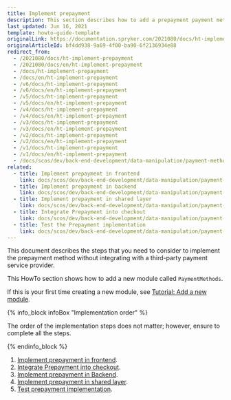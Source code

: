 ```yaml
---
title: Implement prepayment
description: This section describes how to add a prepayment payment method.
last_updated: Jun 16, 2021
template: howto-guide-template
originalLink: https://documentation.spryker.com/2021080/docs/ht-implement-prepayment
originalArticleId: bf4dd938-9a69-4f00-ba90-6f2136934e88
redirect_from:
  - /2021080/docs/ht-implement-prepayment
  - /2021080/docs/en/ht-implement-prepayment
  - /docs/ht-implement-prepayment
  - /docs/en/ht-implement-prepayment
  - /v6/docs/ht-implement-prepayment
  - /v6/docs/en/ht-implement-prepayment
  - /v5/docs/ht-implement-prepayment
  - /v5/docs/en/ht-implement-prepayment
  - /v4/docs/ht-implement-prepayment
  - /v4/docs/en/ht-implement-prepayment
  - /v3/docs/ht-implement-prepayment
  - /v3/docs/en/ht-implement-prepayment
  - /v2/docs/ht-implement-prepayment
  - /v2/docs/en/ht-implement-prepayment
  - /v1/docs/ht-implement-prepayment
  - /v1/docs/en/ht-implement-prepayment
  - /docs/scos/dev/back-end-development/data-manipulation/payment-methods/prepayment/implementing-prepayment.html
related:
  - title: Implement prepayment in frontend
    link: docs/scos/dev/back-end-development/data-manipulation/payment-methods/prepayment/implement-prepayment-in-frontend.html
  - title: Implement prepayment in backend
    link: docs/scos/dev/back-end-development/data-manipulation/payment-methods/prepayment/implement-prepayment-in-backend.html
  - title: Implement prepayment in shared layer
    link: docs/scos/dev/back-end-development/data-manipulation/payment-methods/prepayment/implement-prepayment-in-shared-layer.html
  - title: Integrate Prepayment into checkout
    link: docs/scos/dev/back-end-development/data-manipulation/payment-methods/prepayment/integrate-prepayment-into-checkout.html
  - title: Test the Prepayment implementation
    link: docs/scos/dev/back-end-development/data-manipulation/payment-methods/prepayment/test-the-prepayment-implementation.html
---
```


This document describes the steps that you need to consider to implement the prepayment method without integrating with a third-party payment service provider.

This HowTo section shows how to add a new module called `PaymentMethods`.

If this is your first time creating a new module, see [Tutorial: Add a new module](/docs/scos/dev/back-end-development/extending-spryker/development-strategies/project-modules/add-a-new-module.html).

{% info_block infoBox "Implementation order" %}

The order of the implementation steps does not matter; however, ensure to complete all the steps.

{% endinfo_block %}

1. [Implement prepayment in frontend](/docs/scos/dev/back-end-development/data-manipulation/payment-methods/prepayment/implement-prepayment-in-frontend.html).
2. [Integrate Prepayment into checkout](/docs/scos/dev/back-end-development/data-manipulation/payment-methods/prepayment/integrate-prepayment-into-checkout.html).
3. [Implement prepayment in Backend](/docs/scos/dev/back-end-development/data-manipulation/payment-methods/prepayment/implement-prepayment-in-backend.html).
4. [Implement prepayment in shared layer](/docs/scos/dev/back-end-development/data-manipulation/payment-methods/prepayment/implement-prepayment-in-shared-layer.html).
5. [Test prepayment implementation](/docs/scos/dev/back-end-development/data-manipulation/payment-methods/prepayment/test-the-prepayment-implementation.html).
